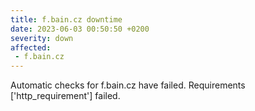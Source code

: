 ```yaml
---
title: f.bain.cz downtime
date: 2023-06-03 00:50:50 +0200
severity: down
affected:
 - f.bain.cz
---
```

Automatic checks for f.bain.cz have failed. Requirements ['http_requirement'] failed.
